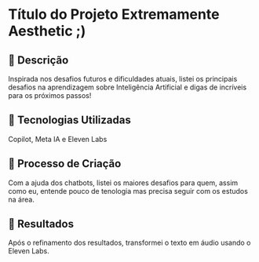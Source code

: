# Título do Projeto Extremamente Aesthetic ;)

## 📒 Descrição
Inspirada nos desafios futuros e dificuldades atuais, listei os principais desafios na aprendizagem sobre Inteligência Artificial e digas de incríveis para os próximos passos!

## 🤖 Tecnologias Utilizadas
Copilot, Meta IA e Eleven Labs

## 🧐 Processo de Criação
Com a ajuda dos chatbots, listei os maiores desafios para quem, assim como eu, entende pouco de tenologia mas precisa seguir com os estudos na área.

## 🚀 Resultados
Após o refinamento dos resultados, transformei o texto em áudio usando o Eleven Labs.
